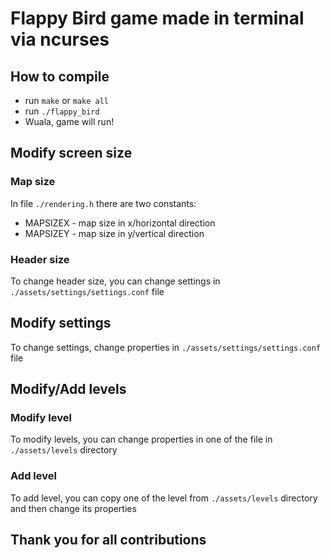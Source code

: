 # Flappy Bird game made in terminal via ncurses

## How to compile

- run `make` or `make all`
- run `./flappy_bird`
- Wuala, game will run!

## Modify screen size

### Map size

In file `./rendering.h` there are two constants:

- MAPSIZEX - map size in x/horizontal direction
- MAPSIZEY - map size in y/vertical direction

### Header size

To change header size, you can change settings in `./assets/settings/settings.conf` file

## Modify settings

To change settings, change properties in `./assets/settings/settings.conf` file

## Modify/Add levels

### Modify level

To modify levels, you can change properties in one of the file in `./assets/levels` directory

### Add level

To add level, you can copy one of the level from `./assets/levels` directory and then change its properties

## Thank you for all contributions
